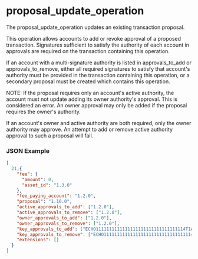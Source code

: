 # proposal_update_operation

The proposal_update_operation updates an existing transaction proposal.

This operation allows accounts to add or revoke approval of a proposed transaction. Signatures sufficient to satisfy the authority of each account in approvals are required on the transaction containing this operation.

If an account with a multi-signature authority is listed in approvals_to_add or approvals_to_remove, either all required signatures to satisfy that account's authority must be provided in the transaction containing this operation, or a secondary proposal must be created which contains this operation.

NOTE: If the proposal requires only an account's active authority, the account must not update adding its owner authority's approval. This is considered an error. An owner approval may only be added if the proposal requires the owner's authority.

If an account's owner and active authority are both required, only the owner authority may approve. An attempt to add or remove active authority approval to such a proposal will fail.

### JSON Example

```json
[
  21,{
    "fee": {
      "amount": 0,
      "asset_id": "1.3.0"
    },
    "fee_paying_account": "1.2.0",
    "proposal": "1.10.0",
    "active_approvals_to_add": ["1.2.0"],
    "active_approvals_to_remove": ["1.2.0"],
    "owner_approvals_to_add": ["1.2.0"],
    "owner_approvals_to_remove": ["1.2.0"],
    "key_approvals_to_add": ["ECHO1111111111111111111111111111111114T1Anm"],
    "key_approvals_to_remove": ["ECHO1111111111111111111111111111111114T1Anm"],
    "extensions": []
  }
]
```